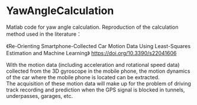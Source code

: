 # YawAngleCalculation
Matlab code for yaw angle calculation. 
    Reproduction of the calculation method used in the literature： 
    
《Re-Orienting Smartphone-Collected Car Motion Data Using Least-Squares Estimation and Machine Learning》 https://doi.org/10.3390/s22041606
  
With the motion data (including acceleration and rotational speed data) collected from the 3D gyroscope in the mobile phone, 
the motion dynamics of the car where the mobile phone is located can be extracted.  
The acquisition of these motion data will make up for the problem of driving track recording and prediction when the GPS signal is blocked in tunnels, underpasses, garages, etc.

